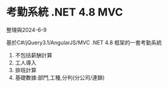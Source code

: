 # 考勤系統 .NET 4.8 MVC

 整理與2024-6-9

基於C#/jQuery3.1/AngularJS/MVC .NET 4.8 框架的一套考勤系統

1. 不包括薪酬計算
2. 工人導入
3. 排班計算
4. 基礎數據:部門,工種,分判(分公司/連鎖)

